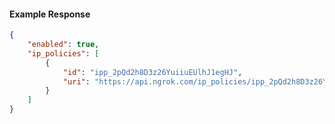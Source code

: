 <!-- Code generated for API Clients. DO NOT EDIT. -->

#### Example Response

```json
{
	"enabled": true,
	"ip_policies": [
		{
			"id": "ipp_2pQd2h8D3z26YuiiuEUlhJ1egHJ",
			"uri": "https://api.ngrok.com/ip_policies/ipp_2pQd2h8D3z26YuiiuEUlhJ1egHJ"
		}
	]
}
```

